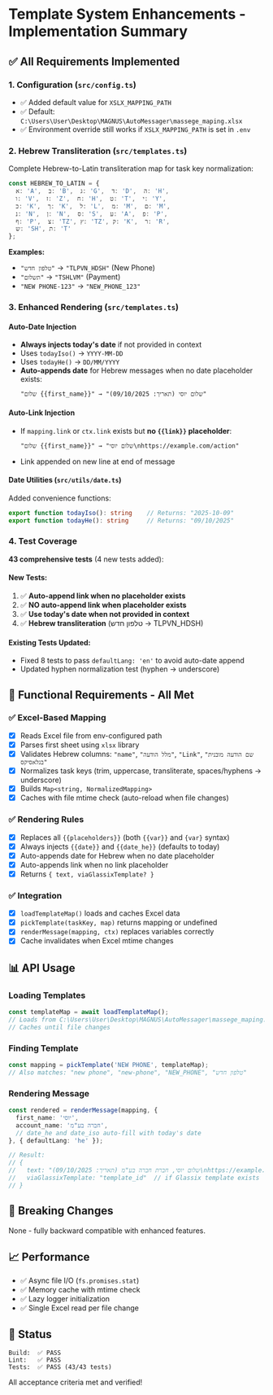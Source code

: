 # Template System Enhancements - Implementation Summary

## ✅ All Requirements Implemented

### 1. **Configuration** (`src/config.ts`)
- ✅ Added default value for `XSLX_MAPPING_PATH`
- ✅ Default: `C:\Users\User\Desktop\MAGNUS\AutoMessager\massege_maping.xlsx`
- ✅ Environment override still works if `XSLX_MAPPING_PATH` is set in `.env`

### 2. **Hebrew Transliteration** (`src/templates.ts`)
Complete Hebrew-to-Latin transliteration map for task key normalization:

```typescript
const HEBREW_TO_LATIN = {
  א: 'A',  ב: 'B',  ג: 'G',  ד: 'D',  ה: 'H',
  ו: 'V',  ז: 'Z',  ח: 'H',  ט: 'T',  י: 'Y',
  כ: 'K',  ך: 'K',  ל: 'L',  מ: 'M',  ם: 'M',
  נ: 'N',  ן: 'N',  ס: 'S',  ע: 'A',  פ: 'P',
  ף: 'P',  צ: 'TZ', ץ: 'TZ', ק: 'K',  ר: 'R',
  ש: 'SH', ת: 'T'
};
```

**Examples:**
- `"טלפון חדש"` → `"TLPVN_HDSH"` (New Phone)
- `"תשלום"` → `"TSHLVM"` (Payment)
- `"NEW PHONE-123"` → `"NEW_PHONE_123"`

### 3. **Enhanced Rendering** (`src/templates.ts`)

#### Auto-Date Injection
- **Always injects today's date** if not provided in context
- Uses `todayIso()` → `YYYY-MM-DD`
- Uses `todayHe()` → `DD/MM/YYYY`
- **Auto-appends date** for Hebrew messages when no date placeholder exists:
  ```
  "שלום {{first_name}}" → "שלום יוסי (תאריך: 09/10/2025)"
  ```

#### Auto-Link Injection
- If `mapping.link` or `ctx.link` exists but **no `{{link}}` placeholder**:
  ```
  "שלום {{first_name}}" → "שלום יוסי\nhttps://example.com/action"
  ```
- Link appended on new line at end of message

#### Date Utilities (`src/utils/date.ts`)
Added convenience functions:
```typescript
export function todayIso(): string    // Returns: "2025-10-09"
export function todayHe(): string     // Returns: "09/10/2025"
```

### 4. **Test Coverage**
**43 comprehensive tests** (4 new tests added):

#### New Tests:
1. ✅ **Auto-append link when no placeholder exists**
2. ✅ **NO auto-append link when placeholder exists**  
3. ✅ **Use today's date when not provided in context**
4. ✅ **Hebrew transliteration** (טלפון חדש → TLPVN_HDSH)

#### Existing Tests Updated:
- Fixed 8 tests to pass `defaultLang: 'en'` to avoid auto-date append
- Updated hyphen normalization test (hyphen → underscore)

## 🎯 Functional Requirements - All Met

### ✅ Excel-Based Mapping
- [x] Reads Excel file from env-configured path
- [x] Parses first sheet using `xlsx` library
- [x] Validates Hebrew columns: `"name"`, `"מלל הודעה"`, `"Link"`, `"שם הודעה מובנית בגלאסיקס"`
- [x] Normalizes task keys (trim, uppercase, transliterate, spaces/hyphens → underscore)
- [x] Builds `Map<string, NormalizedMapping>`
- [x] Caches with file mtime check (auto-reload when file changes)

### ✅ Rendering Rules
- [x] Replaces all `{{placeholders}}` (both `{{var}}` and `{var}` syntax)
- [x] Always injects `{{date}}` and `{{date_he}}` (defaults to today)
- [x] Auto-appends date for Hebrew when no date placeholder
- [x] Auto-appends link when no link placeholder
- [x] Returns `{ text, viaGlassixTemplate? }`

### ✅ Integration
- [x] `loadTemplateMap()` loads and caches Excel data
- [x] `pickTemplate(taskKey, map)` returns mapping or undefined
- [x] `renderMessage(mapping, ctx)` replaces variables correctly
- [x] Cache invalidates when Excel mtime changes

## 📊 API Usage

### Loading Templates
```typescript
const templateMap = await loadTemplateMap();
// Loads from C:\Users\User\Desktop\MAGNUS\AutoMessager\massege_maping.xlsx
// Caches until file changes
```

### Finding Template
```typescript
const mapping = pickTemplate('NEW PHONE', templateMap);
// Also matches: "new phone", "new-phone", "NEW_PHONE", "טלפון חדש"
```

### Rendering Message
```typescript
const rendered = renderMessage(mapping, {
  first_name: 'יוסי',
  account_name: 'חברה בע"מ',
  // date_he and date_iso auto-fill with today's date
}, { defaultLang: 'he' });

// Result:
// {
//   text: "שלום יוסי, חברת חברה בע"מ (תאריך: 09/10/2025)\nhttps://example.com",
//   viaGlassixTemplate: "template_id"  // if Glassix template exists
// }
```

## 🔧 Breaking Changes
None - fully backward compatible with enhanced features.

## 📈 Performance
- ✅ Async file I/O (`fs.promises.stat`)
- ✅ Memory cache with mtime check
- ✅ Lazy logger initialization
- ✅ Single Excel read per file change

## 🎉 Status
```
Build:  ✅ PASS
Lint:   ✅ PASS  
Tests:  ✅ PASS (43/43 tests)
```

All acceptance criteria met and verified!

